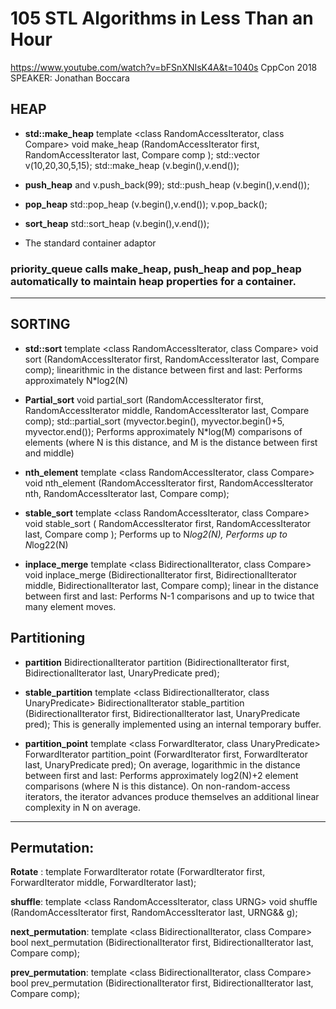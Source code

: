 # 105 STL Algorithms in Less Than an Hour
https://www.youtube.com/watch?v=bFSnXNIsK4A&t=1040s
CppCon 2018 SPEAKER: Jonathan Boccara

## HEAP
* **std::make_heap**
	template <class RandomAccessIterator, class Compare>
	 void make_heap (RandomAccessIterator first, RandomAccessIterator last,
	  Compare comp );
	std::vector<int> v(10,20,30,5,15);
	std::make_heap (v.begin(),v.end());
	
* **push_heap** and 
	v.push_back(99); 
	std::push_heap (v.begin(),v.end());
	
* **pop_heap** 
	std::pop_heap (v.begin(),v.end()); 
	v.pop_back();
	
* **sort_heap**
	std::sort_heap (v.begin(),v.end());

* The standard container adaptor 
### priority_queue calls make_heap, push_heap and pop_heap automatically to maintain heap properties for a container. 
-----------------------------------------------------------------------------------------------------
## SORTING

* **std::sort**
	template <class RandomAccessIterator, class Compare>
	void sort (RandomAccessIterator first, RandomAccessIterator last, Compare comp);
	linearithmic in the distance between first and last: Performs approximately N*log2(N)
	
* **Partial_sort** 
	void partial_sort (RandomAccessIterator first, RandomAccessIterator middle,
	     RandomAccessIterator last, Compare comp);
	std::partial_sort (myvector.begin(), myvector.begin()+5, myvector.end());
	Performs approximately N*log(M) comparisons of elements (where N is this distance, 
	and M is the distance between first and middle)
	
* **nth_element**
	template <class RandomAccessIterator, class Compare>
	void nth_element (RandomAccessIterator first, RandomAccessIterator nth,
	    RandomAccessIterator last, Compare comp);
	    
* **stable_sort**
	template <class RandomAccessIterator, class Compare>
	void stable_sort ( RandomAccessIterator first, RandomAccessIterator last,
	     Compare comp );
	Performs up to N*log2(N), Performs up to N*log22(N) 
	
* **inplace_merge**
	template <class BidirectionalIterator, class Compare>
	void inplace_merge (BidirectionalIterator first, BidirectionalIterator middle,
	      BidirectionalIterator last, Compare comp);
	linear in the distance between first and last: Performs N-1 comparisons and up to twice that many element moves.

## Partitioning

* **partition** 
	BidirectionalIterator partition (BidirectionalIterator first,
			   BidirectionalIterator last, UnaryPredicate pred);
* **stable_partition**
	template <class BidirectionalIterator, class UnaryPredicate>
	BidirectionalIterator stable_partition (BidirectionalIterator first,
				  BidirectionalIterator last,
				  UnaryPredicate pred);
	This is generally implemented using an internal temporary buffer.
	
* **partition_point**
	template <class ForwardIterator, class UnaryPredicate>
	ForwardIterator partition_point (ForwardIterator first, ForwardIterator last,
			   UnaryPredicate pred);
	On average, logarithmic in the distance between first and last: Performs approximately 
	log2(N)+2 element comparisons 	(where N is this distance).
	On non-random-access iterators, the iterator advances produce themselves an additional 
	linear complexity in N on average.
	
--------------------------------------------------------

## Permutation:	

**Rotate** :
	template <class ForwardIterator>
  	ForwardIterator rotate (ForwardIterator first, ForwardIterator middle,
                          ForwardIterator last);
	
**shuffle**:
	template <class RandomAccessIterator, class URNG>
  	void shuffle (RandomAccessIterator first, RandomAccessIterator last, URNG&& g);
	
**next_permutation**:
	template <class BidirectionalIterator, class Compare>
  	bool next_permutation (BidirectionalIterator first,
                         BidirectionalIterator last, Compare comp);
			 
**prev_permutation**:
	template <class BidirectionalIterator, class Compare>
  	bool prev_permutation (BidirectionalIterator first,
                         BidirectionalIterator last, Compare comp);




















